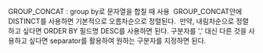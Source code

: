 GROUP_CONCAT : group by로 문자열을 합칠 때 사용
​
GROUP_CONCAT안에 DISTINCT를 사용하면 기본적으로 오름차순으로 정렬된다.
​
만약, 내림차순으로 정렬하고 싶다면 ORDER BY 필드명 DESC를 사용하면 된다.
​
구분자를 ',' 대신 다른 것을 사용하고 싶다면 separator를 활용하여 원하는 구분자를 지정하면 된다.